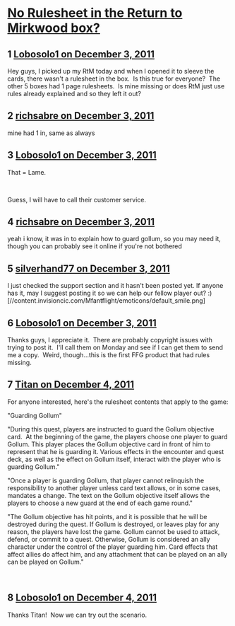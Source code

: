 # [No Rulesheet in the Return to Mirkwood box?](https://community.fantasyflightgames.com/topic/57106-no-rulesheet-in-the-return-to-mirkwood-box/)

## 1 [Lobosolo1 on December 3, 2011](https://community.fantasyflightgames.com/topic/57106-no-rulesheet-in-the-return-to-mirkwood-box/?do=findComment&comment=563432)

Hey guys, I picked up my RtM today and when I opened it to sleeve the cards, there wasn't a rulesheet in the box.  Is this true for everyone?  The other 5 boxes had 1 page rulesheets.  Is mine missing or does RtM just use rules already explained and so they left it out?

## 2 [richsabre on December 3, 2011](https://community.fantasyflightgames.com/topic/57106-no-rulesheet-in-the-return-to-mirkwood-box/?do=findComment&comment=563434)

mine had 1 in, same as always

## 3 [Lobosolo1 on December 3, 2011](https://community.fantasyflightgames.com/topic/57106-no-rulesheet-in-the-return-to-mirkwood-box/?do=findComment&comment=563441)

That = Lame.

 

Guess, I will have to call their customer service.

## 4 [richsabre on December 3, 2011](https://community.fantasyflightgames.com/topic/57106-no-rulesheet-in-the-return-to-mirkwood-box/?do=findComment&comment=563442)

yeah i know, it was in to explain how to guard gollum, so you may need it, though you can probably see it online if you're not bothered

## 5 [silverhand77 on December 3, 2011](https://community.fantasyflightgames.com/topic/57106-no-rulesheet-in-the-return-to-mirkwood-box/?do=findComment&comment=563445)

I just checked the support section and it hasn't been posted yet. If anyone has it, may I suggest posting it so we can help our fellow player out? :) [//content.invisioncic.com/Mfantflight/emoticons/default_smile.png]

## 6 [Lobosolo1 on December 3, 2011](https://community.fantasyflightgames.com/topic/57106-no-rulesheet-in-the-return-to-mirkwood-box/?do=findComment&comment=563448)

Thanks guys, I appreciate it.  There are probably copyright issues with trying to post it.  I'll call them on Monday and see if I can get them to send me a copy.  Weird, though...this is the first FFG product that had rules missing.

## 7 [Titan on December 4, 2011](https://community.fantasyflightgames.com/topic/57106-no-rulesheet-in-the-return-to-mirkwood-box/?do=findComment&comment=563636)

For anyone interested, here's the rulesheet contents that apply to the game:

"Guarding Gollum"

"During this quest, players are instructed to guard the Gollum objective card.  At the beginning of the game, the players choose one player to guard Gollum. This player places the Gollum objective card in front of him to represent that he is guarding it. Various effects in the encounter and quest deck, as well as the effect on Gollum itself, interact with the player who is guarding Gollum." 

"Once a player is guarding Gollum, that player cannot relinquish the responsibility to another player unless card text allows, or in some cases, mandates a change. The text on the Gollum objective itself allows the players to choose a new guard at the end of each game round."

"The Gollum objective has hit points, and it is possible that he will be destroyed during the quest. If Gollum is destroyed, or leaves play for any reason, the players have lost the game. Gollum cannot be used to attack, defend, or commit to a quest. Otherwise, Gollum is considered an ally character under the control of the player guarding him. Card effects that affect allies do affect him, and any attachment that can be played on an ally can be played on Gollum."
 


 

## 8 [Lobosolo1 on December 4, 2011](https://community.fantasyflightgames.com/topic/57106-no-rulesheet-in-the-return-to-mirkwood-box/?do=findComment&comment=563840)

Thanks Titan!  Now we can try out the scenario.

